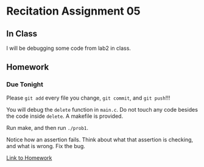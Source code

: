 # Recitation Assignment 05


## In Class  

I will be debugging some code from lab2 in class.

## Homework
### Due Tonight  

Please `git add` every file you change, `git commit`, and `git push`!!!

You will debug the `delete` function in `main.c`. Do not touch any code besides the code
inside `delete`. A makefile is provided. 

Run make, and then run `./prob1`. 

Notice how an assertion fails. Think about what that assertion is checking, and what is wrong.
Fix the bug.

[Link to Homework](for-homework)
